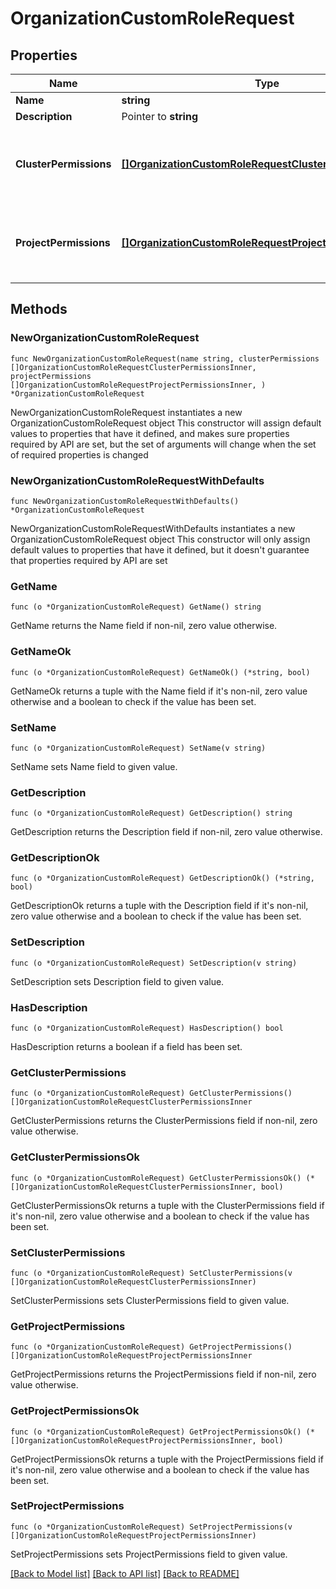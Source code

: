 # OrganizationCustomRoleRequest

## Properties

Name | Type | Description | Notes
------------ | ------------- | ------------- | -------------
**Name** | **string** |  | 
**Description** | Pointer to **string** |  | [optional] 
**ClusterPermissions** | [**[]OrganizationCustomRoleRequestClusterPermissionsInner**](OrganizationCustomRoleRequestClusterPermissionsInner.md) | Should contain an entry for every existing cluster | 
**ProjectPermissions** | [**[]OrganizationCustomRoleRequestProjectPermissionsInner**](OrganizationCustomRoleRequestProjectPermissionsInner.md) | Should contain an entry for every existing project | 

## Methods

### NewOrganizationCustomRoleRequest

`func NewOrganizationCustomRoleRequest(name string, clusterPermissions []OrganizationCustomRoleRequestClusterPermissionsInner, projectPermissions []OrganizationCustomRoleRequestProjectPermissionsInner, ) *OrganizationCustomRoleRequest`

NewOrganizationCustomRoleRequest instantiates a new OrganizationCustomRoleRequest object
This constructor will assign default values to properties that have it defined,
and makes sure properties required by API are set, but the set of arguments
will change when the set of required properties is changed

### NewOrganizationCustomRoleRequestWithDefaults

`func NewOrganizationCustomRoleRequestWithDefaults() *OrganizationCustomRoleRequest`

NewOrganizationCustomRoleRequestWithDefaults instantiates a new OrganizationCustomRoleRequest object
This constructor will only assign default values to properties that have it defined,
but it doesn't guarantee that properties required by API are set

### GetName

`func (o *OrganizationCustomRoleRequest) GetName() string`

GetName returns the Name field if non-nil, zero value otherwise.

### GetNameOk

`func (o *OrganizationCustomRoleRequest) GetNameOk() (*string, bool)`

GetNameOk returns a tuple with the Name field if it's non-nil, zero value otherwise
and a boolean to check if the value has been set.

### SetName

`func (o *OrganizationCustomRoleRequest) SetName(v string)`

SetName sets Name field to given value.


### GetDescription

`func (o *OrganizationCustomRoleRequest) GetDescription() string`

GetDescription returns the Description field if non-nil, zero value otherwise.

### GetDescriptionOk

`func (o *OrganizationCustomRoleRequest) GetDescriptionOk() (*string, bool)`

GetDescriptionOk returns a tuple with the Description field if it's non-nil, zero value otherwise
and a boolean to check if the value has been set.

### SetDescription

`func (o *OrganizationCustomRoleRequest) SetDescription(v string)`

SetDescription sets Description field to given value.

### HasDescription

`func (o *OrganizationCustomRoleRequest) HasDescription() bool`

HasDescription returns a boolean if a field has been set.

### GetClusterPermissions

`func (o *OrganizationCustomRoleRequest) GetClusterPermissions() []OrganizationCustomRoleRequestClusterPermissionsInner`

GetClusterPermissions returns the ClusterPermissions field if non-nil, zero value otherwise.

### GetClusterPermissionsOk

`func (o *OrganizationCustomRoleRequest) GetClusterPermissionsOk() (*[]OrganizationCustomRoleRequestClusterPermissionsInner, bool)`

GetClusterPermissionsOk returns a tuple with the ClusterPermissions field if it's non-nil, zero value otherwise
and a boolean to check if the value has been set.

### SetClusterPermissions

`func (o *OrganizationCustomRoleRequest) SetClusterPermissions(v []OrganizationCustomRoleRequestClusterPermissionsInner)`

SetClusterPermissions sets ClusterPermissions field to given value.


### GetProjectPermissions

`func (o *OrganizationCustomRoleRequest) GetProjectPermissions() []OrganizationCustomRoleRequestProjectPermissionsInner`

GetProjectPermissions returns the ProjectPermissions field if non-nil, zero value otherwise.

### GetProjectPermissionsOk

`func (o *OrganizationCustomRoleRequest) GetProjectPermissionsOk() (*[]OrganizationCustomRoleRequestProjectPermissionsInner, bool)`

GetProjectPermissionsOk returns a tuple with the ProjectPermissions field if it's non-nil, zero value otherwise
and a boolean to check if the value has been set.

### SetProjectPermissions

`func (o *OrganizationCustomRoleRequest) SetProjectPermissions(v []OrganizationCustomRoleRequestProjectPermissionsInner)`

SetProjectPermissions sets ProjectPermissions field to given value.



[[Back to Model list]](../README.md#documentation-for-models) [[Back to API list]](../README.md#documentation-for-api-endpoints) [[Back to README]](../README.md)


